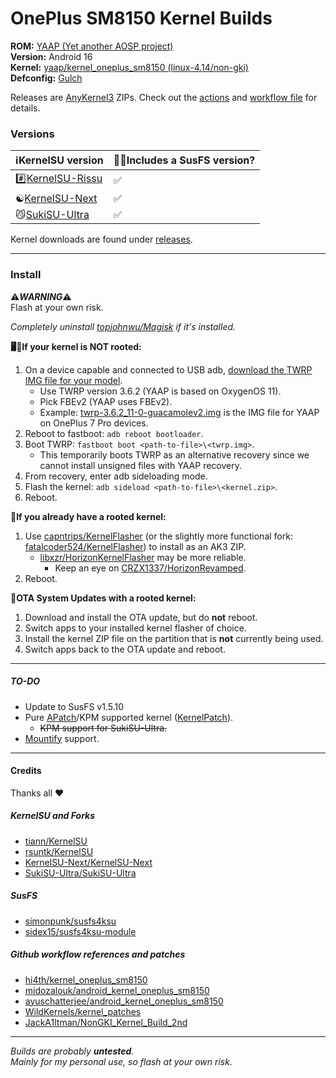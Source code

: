 # OnePlus SM8150 Kernel Builds

**ROM:** [YAAP (Yet another AOSP project)](https://yaaprom.org)\
**Version:** Android 16\
**Kernel:** [yaap/kernel_oneplus_sm8150 (linux-4.14/non-gki)](https://github.com/yaap/kernel_oneplus_sm8150)\
**Defconfig:** [Gulch](https://github.com/yaap/kernel_oneplus_sm8150/blob/sixteen/arch/arm64/configs/gulch_defconfig)

Releases are [AnyKernel3](https://github.com/osm0sis/AnyKernel3) ZIPs. Check out the [actions](https://github.com/ebears/OnePlus-SM8150-Kernel-Builds/actions) and [workflow file](https://github.com/ebears/OnePlus-SM8150-Kernel-Builds/tree/main/.github/workflows) for details.

### Versions

| ℹ️KernelSU version                                                | 🕵️‍♀️Includes a SusFS version? |
| --- | --- |
| #️⃣[KernelSU-Rissu](https://github.com/rsuntk/KernelSU)            | ✅                          |
| ☯️[KernelSU-Next](https://github.com/KernelSU-Next/KernelSU-Next) | ✅                          |
| 😼[SukiSU-Ultra](https://github.com/SukiSU-Ultra/SukiSU-Ultra)    | ✅                          |

Kernel downloads are found under [releases](https://github.com/ebears/OnePlus-SM8150-Kernel-Builds/releases).

---
### Install

⚠️***WARNING***⚠️\
Flash at your own risk.

*Completely uninstall [topjohnwu/Magisk](https://github.com/topjohnwu/Magisk) if it's installed.*

**🖥️📱If your kernel is NOT rooted:**
1) On a device capable and connected to USB adb, [download the TWRP IMG file for your model](https://twrp.me/Devices/OnePlus).
    - Use TWRP version 3.6.2 (YAAP is based on OxygenOS 11).
    - Pick FBEv2 (YAAP uses FBEv2).
    - Example: [twrp-3.6.2_11-0-guacamolev2.img](https://dl.twrp.me/guacamolev2/twrp-3.6.2_11-0-guacamolev2.img.html) is the IMG file for YAAP on OnePlus 7 Pro devices.
2) Reboot to fastboot: `adb reboot bootloader`.
3) Boot TWRP: `fastboot boot <path-to-file>\<twrp.img>`.
    - This temporarily boots TWRP as an alternative recovery since we cannot install unsigned files with YAAP recovery.
4) From recovery, enter adb sideloading mode.
5) Flash the kernel: `adb sideload <path-to-file>\<kernel.zip>`.
6) Reboot.

**📱If you already have a rooted kernel:**
1) Use [capntrips/KernelFlasher](https://github.com/capntrips/KernelFlasher) (or the slightly more functional fork: [fatalcoder524/KernelFlasher](https://github.com/fatalcoder524/KernelFlasher)) to install as an AK3 ZIP.
    - [libxzr/HorizonKernelFlasher](https://github.com/libxzr/HorizonKernelFlasher) may be more reliable.
        - Keep an eye on [CRZX1337/HorizonRevamped](https://github.com/CRZX1337/HorizonRevamped).
2) Reboot.

**📱OTA System Updates with a rooted kernel:**
1) Download and install the OTA update, but do **not** reboot.
2) Switch apps to your installed kernel flasher of choice.
3) Install the kernel ZIP file on the partition that is **not** currently being used.
4) Switch apps back to the OTA update and reboot.

---
##### TO-DO

- Update to SusFS v1.5.10
- Pure [APatch](https://github.com/bmax121/APatch)/KPM supported kernel ([KernelPatch](https://github.com/bmax121/KernelPatch)).
    - ~~KPM support for SukiSU-Ultra.~~
- [Mountify](https://github.com/backslashxx/mountify) support.

---
#### Credits

Thanks all ❤️

##### KernelSU and Forks
- [tiann/KernelSU](https://github.com/tiann/KernelSU)
- [rsuntk/KernelSU](https://github.com/rsuntk/KernelSU)
- [KernelSU-Next/KernelSU-Next](https://github.com/KernelSU-Next/KernelSU-Next)
- [SukiSU-Ultra/SukiSU-Ultra](https://github.com/SukiSU-Ultra/SukiSU-Ultra)

##### SusFS
- [simonpunk/susfs4ksu](https://gitlab.com/simonpunk/susfs4ksu)
- [sidex15/susfs4ksu-module](https://github.com/sidex15/susfs4ksu-module)

##### Github workflow references and patches
- [hi4th/kernel_oneplus_sm8150](https://github.com/hi4th/kernel_oneplus_sm8150)
- [midozalouk/android_kernel_oneplus_sm8150](https://github.com/midozalouk/android_kernel_oneplus_sm8150)
- [ayuschatterjee/android_kernel_oneplus_sm8150](https://github.com/ayuschatterjee/android_kernel_oneplus_sm8150)
- [WildKernels/kernel_patches](https://github.com/WildKernels/kernel_patches)
- [JackA1ltman/NonGKI_Kernel_Build_2nd](https://github.com/JackA1ltman/NonGKI_Kernel_Build_2nd)

---
*Builds are probably **untested**.*\
*Mainly for my personal use, so flash at your own risk.*
